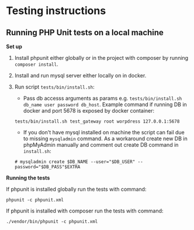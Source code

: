 # Testing instructions

## Running PHP Unit tests on a local machine

**Set up**

1. Install phpunit either globally or in the project with composer by running `composer install`.
2. Install and run mysql server either locally on in docker.
3. Run script `tests/bin/install.sh`:

	- Pass db accesss arguments as params e.g. `tests/bin/install.sh db_name user password db_host`.
	Example command if running DB in docker and port 5678 is exposed by docker container:
	```
	tests/bin/install.sh test_gateway root worpdress 127.0.0.1:5678
	```

	- If you don't have mysql installed on machine the script can fail due to missing `mysqladmin` command. As a workaround create new DB in phpMyAdmin manually and comment out create DB command in `install.sh`:
	```
	# mysqladmin create $DB_NAME --user="$DB_USER" --password="$DB_PASS"$EXTRA
	```

**Running the tests**

If phpunit is installed globally run the tests with command:
```
phpunit -c phpunit.xml
```

If phpunit is installed with composer run the tests with command:
```
./vendor/bin/phpunit -c phpunit.xml
```
